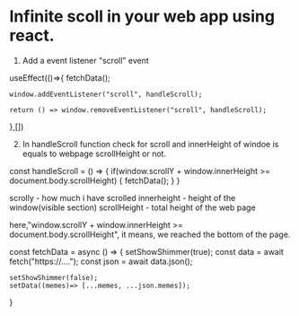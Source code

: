 # Infinite scoll in your web app using react.

1. Add a event listener "scroll" event

useEffect(()=>{
    fetchData();

    window.addEventListener("scroll", handleScroll);

    return () => window.removeEventListener("scroll", handleScroll);
},[])

2. In handleScroll function check for scroll and innerHeight of windoe is equals to webpage scrollHeight or not.

const handleScroll = () => {
    if(window.scrollY + window.innerHeight >= document.body.scrollHeight) {
        fetchData();
    }
}

scrolly - how much i have scrolled
innerheight - height of the window(visible section)
scrollHeight - total height of the web page

here,"window.scrollY + window.innerHeight >= document.body.scrollHeight", it means, we reached the bottom of the page.

const fetchData = async () => {
    setShowShimmer(true);
    const data = await fetch("https://....");
    const json = await data.json();

    setShowShimmer(false);
    setData((memes)=> [...memes, ...json.memes]);
}


